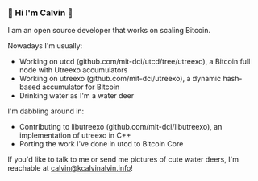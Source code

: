 ### 👋 Hi I'm Calvin 👋

I am an open source developer that works on scaling Bitcoin.

Nowadays I'm usually:

- Working on utcd (github.com/mit-dci/utcd/tree/utreexo), a Bitcoin full node with Utreexo accumulators
- Working on utreexo (github.com/mit-dci/utreexo), a dynamic hash-based accumulator for Bitcoin
- Drinking water as I'm a water deer

I'm dabbling around in:

- Contributing to libutreexo (github.com/mit-dci/libutreexo), an implementation of utreexo in C++
- Porting the work I've done in utcd to Bitcoin Core

If you'd like to talk to me or send me pictures of cute water deers, I'm reachable at calvin@kcalvinalvin.info!
